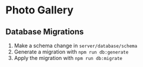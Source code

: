 # Photo Gallery

## Database Migrations

1. Make a schema change in `server/database/schema`
2. Generate a migration with `npm run db:generate`
3. Apply the migration with `npm run db:migrate`
